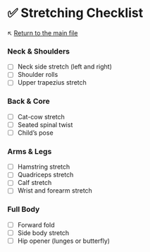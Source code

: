 # ✅ Stretching Checklist

↖️ [Return to the main file](../README.md)

### Neck & Shoulders
- [ ] Neck side stretch (left and right)
- [ ] Shoulder rolls
- [ ] Upper trapezius stretch

### Back & Core
- [ ] Cat-cow stretch
- [ ] Seated spinal twist
- [ ] Child’s pose

### Arms & Legs
- [ ] Hamstring stretch
- [ ] Quadriceps stretch
- [ ] Calf stretch
- [ ] Wrist and forearm stretch

### Full Body
- [ ] Forward fold
- [ ] Side body stretch
- [ ] Hip opener (lunges or butterfly)

